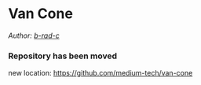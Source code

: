 # Van Cone

_Author: [b-rad-c](https://github.com/b-rad-c)_

### Repository has been moved

new location: https://github.com/medium-tech/van-cone